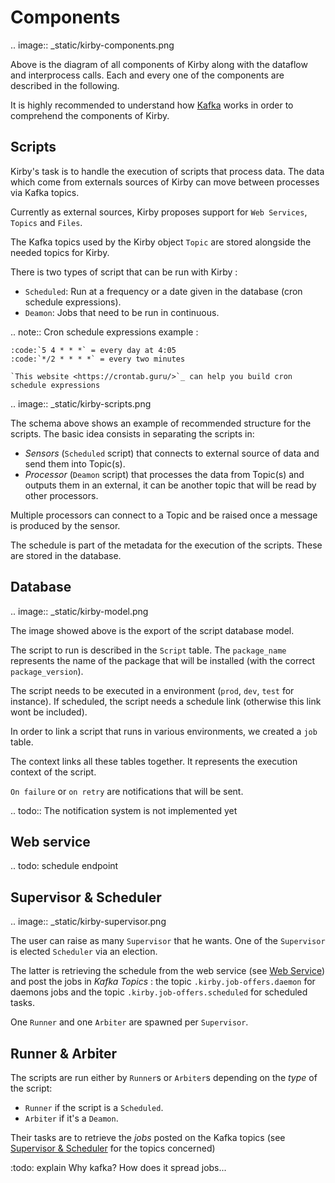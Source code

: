 # Components

.. image:: _static/kirby-components.png

Above is the diagram of all components of Kirby along with the dataflow and interprocess calls. Each and every one of
the components are described in the following.

It is highly recommended to understand how [Kafka](https://kafka.apache.org/) works in order to comprehend the components
of Kirby.

## Scripts

Kirby's task is to handle the execution of scripts that process data. 
The data which come from externals sources of Kirby can move between processes via Kafka topics. 

Currently as external sources, Kirby proposes support for `Web Services`,  `Topics` and `Files`.

The Kafka topics used by the Kirby object `Topic` are stored alongside the needed topics for Kirby.

There is two types of script that can be run with Kirby : 
- `Scheduled`: Run at a frequency or a date given in the database (cron schedule expressions).
- `Deamon`: Jobs that need to be run in continuous.

.. note:: Cron schedule expressions example :

    :code:`5 4 * * *` = every day at 4:05
    :code:`*/2 * * * *` = every two minutes
    
    `This website <https://crontab.guru/>`_ can help you build cron schedule expressions

.. image:: _static/kirby-scripts.png

The schema above shows an example of recommended structure for the scripts. The basic idea consists in separating the 
scripts in:
- *Sensors* (`Scheduled` script) that connects to external source of data and send them into Topic(s).
- *Processor* (`Deamon` script) that processes the data from Topic(s) and outputs them in an external, 
it can be another topic that will be read by other processors.

Multiple processors can connect to a Topic and be raised once a message is produced by the sensor.

The schedule is part of the metadata for the execution of the scripts. These are stored in the 
database.

## Database

.. image:: _static/kirby-model.png

The image showed above is the export of the script database model.

The script to run is described in the `Script` table. The `package_name` represents the name of
the package that will be installed (with the correct `package_version`).

The script needs to be executed in a environment (`prod`, `dev`, `test` for instance).
If scheduled, the script needs a schedule link (otherwise this link wont be included).

In order to link a script that runs in various environments, we created a `job` table.

The context links all these tables together. It represents the execution context of 
the script.

`On failure` or `on retry` are notifications that will be sent.

.. todo:: The notification system is not implemented yet


## Web service


.. todo: schedule endpoint


## Supervisor & Scheduler

.. image:: _static/kirby-supervisor.png

The user can raise as many `Supervisor` that he wants. One of the `Supervisor` is elected `Scheduler` via an election.

The latter is retrieving the schedule from the web service (see [Web Service](#id1)) and post the jobs 
in *Kafka Topics* : the topic `.kirby.job-offers.daemon` for daemons jobs  and the topic `.kirby.job-offers.scheduled` 
for scheduled tasks.



One `Runner` and one `Arbiter` are spawned per `Supervisor`.


## Runner & Arbiter

The scripts are run either by `Runner`s or `Arbiter`s depending on the *type* 
of the script: 
- `Runner` if the script is a `Scheduled`.
- `Arbiter` if it's a `Deamon`.

Their tasks are to retrieve the *jobs* posted on the Kafka topics (see [Supervisor & Scheduler](#supervisor--scheduler) 
for the topics concerned) 

:todo: explain Why kafka? How does it spread jobs... 
